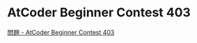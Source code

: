 AtCoder Beginner Contest 403
===

[問題 - AtCoder Beginner Contest 403](https://atcoder.jp/contests/abc403/tasks)

